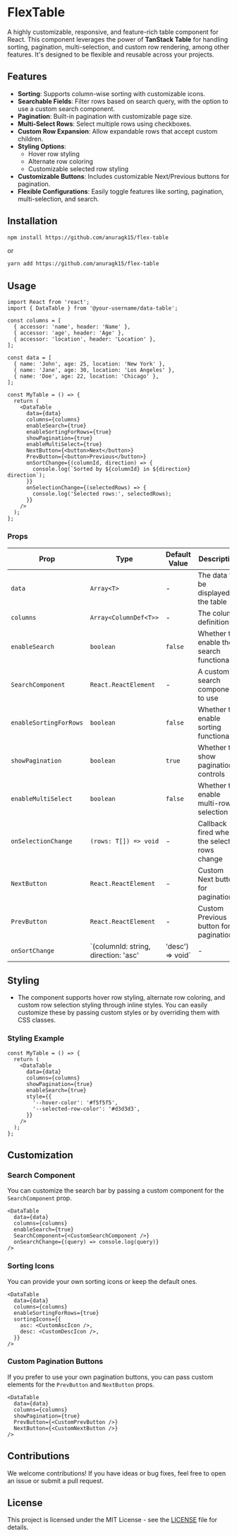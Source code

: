 

# FlexTable 

A highly customizable, responsive, and feature-rich table component for React. This component leverages the power of **TanStack Table** for handling sorting, pagination, multi-selection, and custom row rendering, among other features. It's designed to be flexible and reusable across your projects.

## Features

- **Sorting**: Supports column-wise sorting with customizable icons.
- **Searchable Fields**: Filter rows based on search query, with the option to use a custom search component.
- **Pagination**: Built-in pagination with customizable page size.
- **Multi-Select Rows**: Select multiple rows using checkboxes.
- **Custom Row Expansion**: Allow expandable rows that accept custom children.
- **Styling Options**: 
  - Hover row styling
  - Alternate row coloring
  - Customizable selected row styling
- **Customizable Buttons**: Includes customizable Next/Previous buttons for pagination.
- **Flexible Configurations**: Easily toggle features like sorting, pagination, multi-selection, and search.

## Installation

```bash
npm install https://github.com/anuragk15/flex-table
```

or

```bash
yarn add https://github.com/anuragk15/flex-table
```

## Usage

```tsx
import React from 'react';
import { DataTable } from '@your-username/data-table';

const columns = [
  { accessor: 'name', header: 'Name' },
  { accessor: 'age', header: 'Age' },
  { accessor: 'location', header: 'Location' },
];

const data = [
  { name: 'John', age: 25, location: 'New York' },
  { name: 'Jane', age: 30, location: 'Los Angeles' },
  { name: 'Doe', age: 22, location: 'Chicago' },
];

const MyTable = () => {
  return (
    <DataTable
      data={data}
      columns={columns}
      enableSearch={true}
      enableSortingForRows={true}
      showPagination={true}
      enableMultiSelect={true}
      NextButton={<button>Next</button>}
      PrevButton={<button>Previous</button>}
      onSortChange={(columnId, direction) => {
        console.log(`Sorted by ${columnId} in ${direction} direction`);
      }}
      onSelectionChange={(selectedRows) => {
        console.log('Selected rows:', selectedRows);
      }}
    />
  );
};
```

### Props

| Prop                        | Type                                               | Default Value | Description |
| --------------------------- | -------------------------------------------------- | ------------- | ----------- |
| `data`                      | `Array<T>`                                         | -             | The data to be displayed in the table |
| `columns`                   | `Array<ColumnDef<T>>`                              | -             | The column definitions |
| `enableSearch`              | `boolean`                                          | `false`       | Whether to enable the search functionality |
| `SearchComponent`           | `React.ReactElement`                               | -             | A custom search component to use |
| `enableSortingForRows`      | `boolean`                                          | `false`       | Whether to enable sorting functionality |
| `showPagination`            | `boolean`                                          | `true`        | Whether to show pagination controls |
| `enableMultiSelect`         | `boolean`                                          | `false`       | Whether to enable multi-row selection |
| `onSelectionChange`         | `(rows: T[]) => void`                              | -             | Callback fired when the selected rows change |
| `NextButton`                | `React.ReactElement`                               | -             | Custom Next button for pagination |
| `PrevButton`                | `React.ReactElement`                               | -             | Custom Previous button for pagination |
| `onSortChange`              | `(columnId: string, direction: 'asc' | 'desc') => void` | -             | Callback fired when sorting changes |

## Styling

- The component supports hover row styling, alternate row coloring, and custom row selection styling through inline styles. You can easily customize these by passing custom styles or by overriding them with CSS classes.

### Styling Example

```tsx
const MyTable = () => {
  return (
    <DataTable
      data={data}
      columns={columns}
      showPagination={true}
      enableSearch={true}
      style={{
        '--hover-color': '#f5f5f5',
        '--selected-row-color': '#d3d3d3',
      }}
    />
  );
};
```

## Customization

### Search Component

You can customize the search bar by passing a custom component for the `SearchComponent` prop.

```tsx
<DataTable
  data={data}
  columns={columns}
  enableSearch={true}
  SearchComponent={<CustomSearchComponent />}
  onSearchChange={(query) => console.log(query)}
/>
```

### Sorting Icons

You can provide your own sorting icons or keep the default ones. 

```tsx
<DataTable
  data={data}
  columns={columns}
  enableSortingForRows={true}
  sortingIcons={{
    asc: <CustomAscIcon />,
    desc: <CustomDescIcon />,
  }}
/>
```

### Custom Pagination Buttons

If you prefer to use your own pagination buttons, you can pass custom elements for the `PrevButton` and `NextButton` props.

```tsx
<DataTable
  data={data}
  columns={columns}
  showPagination={true}
  PrevButton={<CustomPrevButton />}
  NextButton={<CustomNextButton />}
/>
```

## Contributions

We welcome contributions! If you have ideas or bug fixes, feel free to open an issue or submit a pull request.

## License

This project is licensed under the MIT License - see the [LICENSE](LICENSE) file for details.